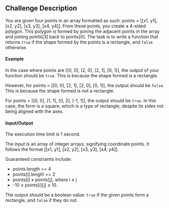 ## Challenge Description

You are given four points in an array formatted as such: points = [[x1, y1], [x2, y2], [x3, y3], [x4, y4]]. From these points, you create a 4-sided polygon. This polygon is formed by joining the adjacent points in the array and joining points[3] back to points[0]. The task is to write a function that returns `true` if the shape formed by the points is a rectangle, and `false` otherwise.

#### Example

In the case where points are [[0, 0], [2, 0], [2, 1], [0, 1]], the output of your function should be `true`. This is because the shape formed is a rectangle.

However, for points = [[0, 0], [2, 1], [2, 0], [0, 1]], the output should be `false`. This is because the shape formed is not a rectangle.

For points = [[0, 0], [1, 1], [0, 2], [-1, 1]], the output should be `true`. In this case, the form is a square, which is a type of rectangle, despite its sides not being aligned with the axes.


#### Input/Output

The execution time limit is 1 second.

The input is an array of integer arrays, signifying coordinate points. It follows the format [[x1, y1], [x2, y2], [x3, y3], [x4, y4]].

Guaranteed constraints include:

- points.length == 4
- points[i].length == 2
- points[i] ≠ points[j], where i ≠ j
- -10 ≤ points[i][j] ≤ 10.

The output should be a boolean value: `true` if the given points form a rectangle, and `false` if they do not.